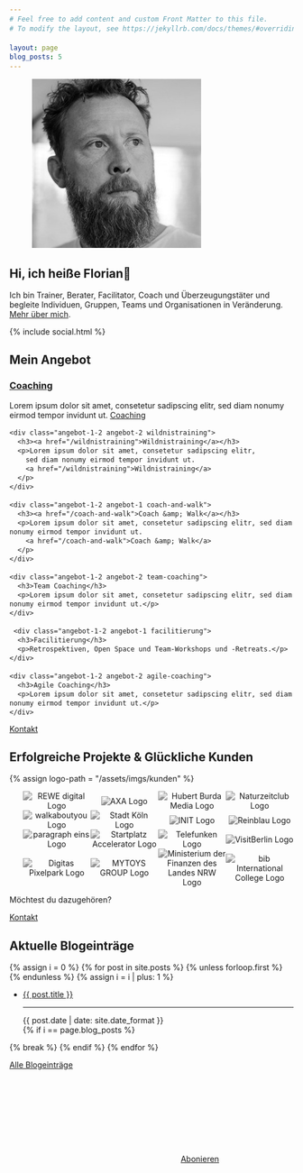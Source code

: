 ```yaml
---
# Feel free to add content and custom Front Matter to this file.
# To modify the layout, see https://jekyllrb.com/docs/themes/#overriding-theme-defaults

layout: page
blog_posts: 5
---
```

<div id="front">
  <div id="intro">
    <figure role="group">
      <img src="/assets/imgs/florian-latzel-300x300.jpg" alt="Florian Latzel, Reinblau Teamtreffen, Mai 2017, Foto © Ronald Krentz">
    </figure>
    <h2>Hi, ich heiße Florian👋</h2>
    <p>Ich bin Trainer, Berater, Facilitator, Coach und Überzeugungstäter
    und begleite Individuen, Gruppen, Teams und Organisationen in Veränderung.
    <a href="/ueber">Mehr über mich</a>.
    </p>
    {% include social.html %}
  </div>

  <div id="portfolio">
    <h2>Mein Angebot</h2>
    <div class="angebot-1-2 angebot-1 coaching">
      <h3><a href="/coaching">Coaching</a></h3>
      <p>Lorem ipsum dolor sit amet, consetetur sadipscing elitr, 
        sed diam nonumy eirmod tempor invidunt ut.
        <a href="/coaching">Coaching</a>
      </p>
    </div>

    <div class="angebot-1-2 angebot-2 wildnistraining">
      <h3><a href="/wildnistraining">Wildnistraining</a></h3>
      <p>Lorem ipsum dolor sit amet, consetetur sadipscing elitr, 
        sed diam nonumy eirmod tempor invidunt ut.
        <a href="/wildnistraining">Wildnistraining</a>
      </p>
    </div>

    <div class="angebot-1-2 angebot-1 coach-and-walk">
      <h3><a href="/coach-and-walk">Coach &amp; Walk</a></h3>
      <p>Lorem ipsum dolor sit amet, consetetur sadipscing elitr, sed diam nonumy eirmod tempor invidunt ut.
        <a href="/coach-and-walk">Coach &amp; Walk</a>
      </p>
    </div>

    <div class="angebot-1-2 angebot-2 team-coaching">
      <h3>Team Coaching</h3>
      <p>Lorem ipsum dolor sit amet, consetetur sadipscing elitr, sed diam nonumy eirmod tempor invidunt ut.</p>
    </div>

     <div class="angebot-1-2 angebot-1 facilitierung">
      <h3>Facilitierung</h3>
      <p>Retrospektiven, Open Space und Team-Workshops und -Retreats.</p>
    </div>

    <div class="angebot-1-2 angebot-2 agile-coaching">
      <h3>Agile Coaching</h3>
      <p>Lorem ipsum dolor sit amet, consetetur sadipscing elitr, sed diam nonumy eirmod tempor invidunt ut.</p>
    </div>

  </div>
  
  <div id="kontakt-1">
    <a class="page-link kontakt" href="/kontakt">Kontakt</a>
  </div>

<style>

ul.kunden-logos {
  list-style: none;
  margin-left: 0; 
  display: flex;
  flex-wrap: wrap;
  align-items: center;
}
ul.kunden-logos li {
  width: 25%;
  text-align: center;
}
ul.kunden-logos li img {
  width: 70%;
  height: auto;
  webkit-filter: grayscale(1);
  -webkit-filter: grayscale(100%);
  -moz-filter: grayscale(100%);
  filter: gray;
  filter: grayscale(100%);
}
ul.kunden-logos li img:hover {
  webkit-filter: grayscale(0);
  -webkit-filter: grayscale(0);
  -moz-filter: grayscale(0);
  filter: grayscale(0);
  transform: scale(1.05);
}
#rzfnrw img {
  width: 98%;
}



</style>

  
  <div id="kunden">
    <h2>Erfolgreiche Projekte &amp; Glückliche Kunden</h2>
    {% assign logo-path = "/assets/imgs/kunden" %}
    <ul class="kunden-logos">
      <li id="rewe-digital"><img src="{{ logo-path }}/rewe-digital-logo.svg" alt="REWE digital Logo" /></li>
      <li id="axa"><img src="{{ logo-path }}/axa-logo.svg" alt="AXA Logo" /></li>
      <li id="burda"><img src="{{ logo-path }}/burda-logo.png" alt="Hubert Burda Media Logo" /></li>
      <li id="naturzeit"><img src="{{ logo-path }}/naturzeitclub-logo.webp" alt="Naturzeitclub Logo" /></li>
      <li id="walkaboutyou"><img src="{{ logo-path }}/walkaboutyou-logo.webp" alt="walkaboutyou Logo" /></li>
      <li id="koeln"><img src="{{ logo-path }}/stadt-koeln-logo.svg" alt="Stadt Köln Logo" /></li>
      <li id="init"><img src="{{ logo-path }}/init-logo.svg" alt="INIT Logo" /></li>
      <li id="reinblau"><img src="{{ logo-path }}/reinblau-logo.svg" alt="Reinblau Logo" /></li>
      <li id="p1"><img src="{{ logo-path }}/paragraph-eins-logo.svg" alt="paragraph eins Logo" /></li>
      <li id="startplatz"><img src="{{ logo-path }}/startplatz-accelerator-logo.png" alt="Startplatz Accelerator Logo" /></li>
      <li id="tele"><img src="{{ logo-path }}/telefunken-logo.svg" alt="Telefunken Logo" /></li>
      <li id="visitberlin"><img src="{{ logo-path }}/visitberlin-logo.svg" alt="VisitBerlin Logo" /></li>
      <li id="pixelpark"><img src="{{ logo-path }}/digitas-pixelpark-logo.png" alt="Digitas Pixelpark Logo" /></li>
      <li id="myt"><img src="{{ logo-path }}/mytoys-group-logo.jpg" alt="MYTOYS GROUP Logo" /></li>
      <li id="rzfnrw"><img src="{{ logo-path }}/ministerium-der-finanzen-des-landes-nrw-logo.png" alt="Ministerium der Finanzen des Landes NRW Logo" /></li>
      <li id="bib"><img src="{{ logo-path }}/bib-international-college-logo.svg" alt="bib International College Logo" /></li>
    </ul>
    <p>Möchtest du dazugehören?</p>
  </div>

  <div id="kontakt-2">
    <a class="page-link kontakt" href="/kontakt">Kontakt</a>
  </div>
 
  <div id="blog-posts">
    <h2>Aktuelle Blogeinträge</h2>
    <div class="archiv">
  {% assign i = 0 %}
  {% for post in site.posts %}
    {% unless forloop.first %}
    </ul>
    {% endunless %}
    {% assign i = i | plus: 1 %}
    <ul>
      <li class="h-entry">
        <span class="title p-name">
          <a class="u-url" href="{{ post.url }}">{{ post.title }}</a>
        </span>
        <hr>
        <time class="dt-published" datetime="{{ post.date | date: "%Y-%m-%dT%H:%M:%S"}}">
          {{ post.date | date: site.date_format }}
        </time>
      </li>
    {% if i == page.blog_posts %}
    </ul>
      {% break %}
    {% endif %}
  {% endfor %}
    </div>
    <p class="blog-link">
      <a href="/blog">Alle Blogeinträge</a>
    </p>
    <p class="feed-subscribe">
      <svg class="svg-icon orange">
        <use xlink:href="{{ '/assets/minima-social-icons.svg#rss' | relative_url }}"></use>
      </svg>
      <a href="{{ "/feed.xml" | relative_url }}">Abonieren</a>
    </p>
  </div>

</div>
